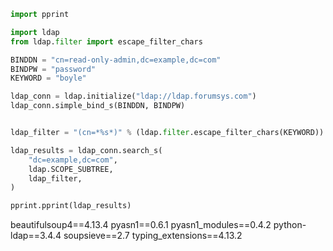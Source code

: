```python
import pprint

import ldap
from ldap.filter import escape_filter_chars

BINDDN = "cn=read-only-admin,dc=example,dc=com"
BINDPW = "password"
KEYWORD = "boyle"

ldap_conn = ldap.initialize("ldap://ldap.forumsys.com")
ldap_conn.simple_bind_s(BINDDN, BINDPW)


ldap_filter = "(cn=*%s*)" % (ldap.filter.escape_filter_chars(KEYWORD))

ldap_results = ldap_conn.search_s(
    "dc=example,dc=com",
    ldap.SCOPE_SUBTREE,
    ldap_filter,
)

pprint.pprint(ldap_results)

```

beautifulsoup4==4.13.4
pyasn1==0.6.1
pyasn1_modules==0.4.2
python-ldap==3.4.4
soupsieve==2.7
typing_extensions==4.13.2
